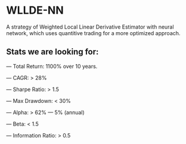 # WLLDE-NN

A strategy of Weighted Local Linear Derivative Estimator with neural network, which uses quantitive trading for a more optimized approach.


## Stats we are looking for:

— Total Return: 1100% over 10 years.

— CAGR: > 28%

— Sharpe Ratio: > 1.5

— Max Drawdown: < 30%

— Alpha: > 62% — 5% (annual)

— Beta: < 1.5

— Information Ratio: > 0.5


